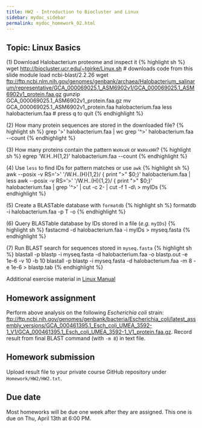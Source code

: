 ```yaml
---
title: HW2 - Introduction to Biocluster and Linux
sidebar: mydoc_sidebar
permalink: mydoc_homework_02.html 
---
```


## Topic: Linux Basics

(1) Download Halobacterium proteome and inspect it
{% highlight sh %}
wget http://biocluster.ucr.edu/~tgirke/Linux.sh # downloads code from this slide
module load ncbi-blast/2.2.26
wget ftp://ftp.ncbi.nlm.nih.gov/genomes/genbank/archaea/Halobacterium_salinarum/representative/GCA_000069025.1_ASM6902v1/GCA_000069025.1_ASM6902v1_protein.faa.gz
gunzip GCA_000069025.1_ASM6902v1_protein.faa.gz
mv GCA_000069025.1_ASM6902v1_protein.faa halobacterium.faa
less halobacterium.faa # press q to quit
{% endhighlight %}

(2) How many protein sequences are stored in the downloaded file?
{% highlight sh %}
grep '>' halobacterium.faa | wc
grep '^>' halobacterium.faa --count
{% endhighlight %}

(3) How many proteins contain the pattern `WxHxxH` or `WxHxxHH`?
{% highlight sh %}
egrep 'W.H..H{1,2}' halobacterium.faa --count
{% endhighlight %}

(4) Use `less` to find IDs for pattern matches or use `awk`
{% highlight sh %}
awk --posix -v RS='>' '/W.H..(H){1,2}/ { print ">" $0;}' halobacterium.faa | less
awk --posix -v RS='>' '/W.H..(H){1,2}/ { print ">" $0;}' halobacterium.faa | grep '^>' | cut -c 2- | cut -f 1 -d\ > myIDs
{% endhighlight %}

(5) Create a BLASTable database with `formatdb`
{% highlight sh %}
formatdb -i halobacterium.faa -p T -o
{% endhighlight %}

(6) Query BLASTable database by IDs stored in a file (_e.g._ `myIDs`)
{% highlight sh %}
fastacmd -d halobacterium.faa -i myIDs > myseq.fasta
{% endhighlight %}

(7) Run BLAST search for sequences stored in `myseq.fasta`
{% highlight sh %}
blastall -p blastp -i myseq.fasta -d halobacterium.faa -o blastp.out -e 1e-6 -v 10 -b 10
blastall -p blastp -i myseq.fasta -d halobacterium.faa -m 8 -e 1e-6 > blastp.tab
{% endhighlight %}

Additional exercise material in [Linux Manual](http://hpcc.ucr.edu/manuals_linux-basics.html#exercises)

## Homework assignment

Perform above analysis on the following _Escherichia coli_ strain: ftp://ftp.ncbi.nih.gov/genomes/genbank/bacteria/Escherichia_coli/latest_assembly_versions/GCA_000461395.1_Esch_coli_UMEA_3592-1_V1/GCA_000461395.1_Esch_coli_UMEA_3592-1_V1_protein.faa.gz. 
Record result from final BLAST command (with `-m 8`) in text file.

## Homework submission

Upload result file to your private course GitHub repository under `Homework/HW2/HW2.txt`.

## Due date

Most homeworks will be due one week after they are assigned. This one is due on Thu, April 13th at 6:00 PM.
